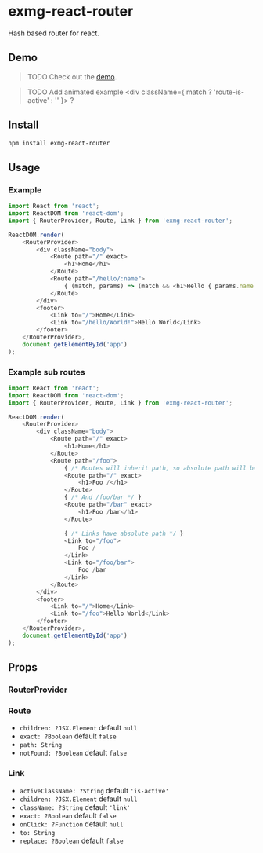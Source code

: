 # exmg-react-router

Hash based router for react.

## Demo

> TODO Check out the [demo](http://exmg.github.io/exmg-react-router/demo/).

> TODO Add animated example <div className={ match ? 'route-is-active' : '' }></div> ?

## Install

```bash
npm install exmg-react-router
```

## Usage

### Example

```js
import React from 'react';
import ReactDOM from 'react-dom';
import { RouterProvider, Route, Link } from 'exmg-react-router';

ReactDOM.render(
    <RouterProvider>
        <div className="body">
            <Route path="/" exact>
                <h1>Home</h1>
            </Route>
            <Route path="/hello/:name">
                { (match, params) => (match && <h1>Hello { params.name }</h1>) }
            </Route>
        </div>
        <footer>
            <Link to="/">Home</Link>
            <Link to="/hello/World!">Hello World</Link>
        </footer>
    </RouterProvider>,
    document.getElementById('app')
);
```

### Example sub routes

```js
import React from 'react';
import ReactDOM from 'react-dom';
import { RouterProvider, Route, Link } from 'exmg-react-router';

ReactDOM.render(
    <RouterProvider>
        <div className="body">
            <Route path="/" exact>
                <h1>Home</h1>
            </Route>
            <Route path="/foo">
                { /* Routes will inherit path, so absolute path will be /foo */ }
                <Route path="/" exact>
                    <h1>Foo /</h1>
                </Route>
                { /* And /foo/bar */ }
                <Route path="/bar" exact>
                    <h1>Foo /bar</h1>
                </Route>

                { /* Links have absolute path */ }
                <Link to="/foo">
                    Foo /
                </Link>
                <Link to="/foo/bar">
                    Foo /bar
                </Link>
            </Route>
        </div>
        <footer>
            <Link to="/">Home</Link>
            <Link to="/foo">Hello World</Link>
        </footer>
    </RouterProvider>,
    document.getElementById('app')
);
```

## Props

### RouterProvider

### Route

* `children: ?JSX.Element` default `null`
* `exact: ?Boolean` default `false`
* `path: String`
* `notFound: ?Boolean` default `false`

### Link

* `activeClassName: ?String` default `'is-active'`
* `children: ?JSX.Element` default `null`
* `className: ?String` default `'link'`
* `exact: ?Boolean` default `false`
* `onClick: ?Function`  default `null`
* `to: String`
* `replace: ?Boolean` default `false`